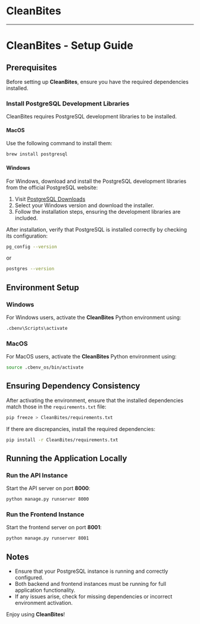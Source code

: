 # CleanBites
---
# CleanBites - Setup Guide

## Prerequisites
Before setting up **CleanBites**, ensure you have the required dependencies installed.

### Install PostgreSQL Development Libraries
CleanBites requires PostgreSQL development libraries to be installed.

#### MacOS
Use the following command to install them:

```sh
brew install postgresql
```

#### Windows
For Windows, download and install the PostgreSQL development libraries from the official PostgreSQL website:

1. Visit [PostgreSQL Downloads](https://www.postgresql.org/download/)
2. Select your Windows version and download the installer.
3. Follow the installation steps, ensuring the development libraries are included.

After installation, verify that PostgreSQL is installed correctly by checking its configuration:

```sh
pg_config --version
```

or

```sh
postgres --version
```

## Environment Setup

### Windows
For Windows users, activate the **CleanBites** Python environment using:

```sh
.cbenv\Scripts\activate
```

### MacOS
For MacOS users, activate the **CleanBites** Python environment using:

```sh
source .cbenv_os/bin/activate
```

## Ensuring Dependency Consistency
After activating the environment, ensure that the installed dependencies match those in the `requirements.txt` file:

```sh
pip freeze > CleanBites/requirements.txt
```

If there are discrepancies, install the required dependencies:

```sh
pip install -r CleanBites/requirements.txt
```

## Running the Application Locally

### Run the API Instance
Start the API server on port **8000**:

```sh
python manage.py runserver 8000
```

### Run the Frontend Instance
Start the frontend server on port **8001**:

```sh
python manage.py runserver 8001
```

## Notes
- Ensure that your PostgreSQL instance is running and correctly configured.
- Both backend and frontend instances must be running for full application functionality.
- If any issues arise, check for missing dependencies or incorrect environment activation.

Enjoy using **CleanBites**!



